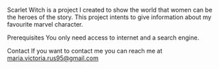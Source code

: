 Scarlet Witch is a project I created to show the world that women can be the heroes of the story. 
This project intents to give information about my favourite marvel character.

Prerequisites
You only need access to internet and a search engine.


Contact
If you want to contact me you can reach me at maria.victoria.rus95@gmail.com